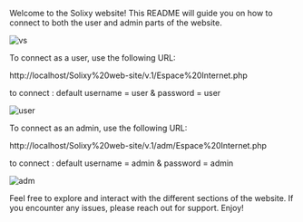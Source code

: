 Welcome to the Solixy website! This README will guide you on how to connect to both the user and admin parts of the website.

![vs](https://github.com/moezeddinetahar/Solixy-website-First-Internship-/assets/161537222/5b586225-fccc-441c-96e1-80993d6b1406)

To connect as a user, use the following URL: 

http://localhost/Solixy%20web-site/v.1/Espace%20Internet.php

to connect : default username = user & password = user

![user](https://github.com/moezeddinetahar/Solixy-website-First-Internship-/assets/161537222/03a0a597-0eb0-4fb1-ae5e-c64f7f1625fe)

To connect as an admin, use the following URL: 

http://localhost/Solixy%20web-site/v.1/adm/Espace%20Internet.php

to connect : default username = admin & password = admin

![adm](https://github.com/moezeddinetahar/Solixy-website-First-Internship-/assets/161537222/06811c70-16f0-4dc2-94dc-81038a0e83da)

Feel free to explore and interact with the different sections of the website. If you encounter any issues, please reach out for support. Enjoy!

